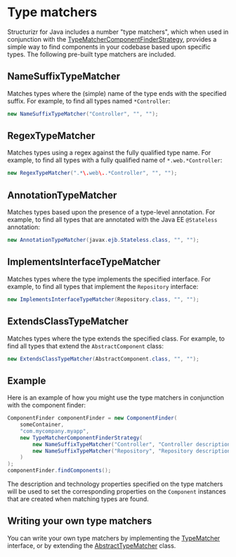 # Type matchers

Structurizr for Java includes a number "type matchers", which when used in conjunction with the [TypeMatcherComponentFinderStrategy](https://github.com/structurizr/java-extensions/blob/master/structurizr-analysis/src/com/structurizr/analysis/TypeMatcherComponentFinderStrategy.java), provides a simple way to find components in your codebase based upon specific types. The following pre-built type matchers are included.

## NameSuffixTypeMatcher

Matches types where the (simple) name of the type ends with the specified suffix. For example, to find all types named `*Controller`:

```java
new NameSuffixTypeMatcher("Controller", "", "");
```

## RegexTypeMatcher

Matches types using a regex against the fully qualified type name. For example, to find all types with a fully qualified name of `*.web.*Controller`:

```java
new RegexTypeMatcher(".*\.web\..*Controller", "", "");
```

## AnnotationTypeMatcher

Matches types based upon the presence of a type-level annotation. For example, to find all types that are annotated with the Java EE `@Stateless` annotation:

```java
new AnnotationTypeMatcher(javax.ejb.Stateless.class, "", "");
```

## ImplementsInterfaceTypeMatcher

Matches types where the type implements the specified interface. For example, to find all types that implement the `Repository` interface:

```java
new ImplementsInterfaceTypeMatcher(Repository.class, "", "");
```

## ExtendsClassTypeMatcher

Matches types where the type extends the specified class. For example, to find all types that extend the `AbstractComponent` class:

```java
new ExtendsClassTypeMatcher(AbstractComponent.class, "", "");
```

## Example

Here is an example of how you might use the type matchers in conjunction with the component finder:

```java
ComponentFinder componentFinder = new ComponentFinder(
	someContainer,
	"com.mycompany.myapp",
	new TypeMatcherComponentFinderStrategy(
		new NameSuffixTypeMatcher("Controller", "Controller description", "Controller technology"),
		new NameSuffixTypeMatcher("Repository", "Repository description", "Repository technology")
	)
);
componentFinder.findComponents();
```

The description and technology properties specified on the type matchers will be used to set the corresponding properties on the `Component` instances that are created when matching types are found.

## Writing your own type matchers

You can write your own type matchers by implementing the [TypeMatcher](https://github.com/structurizr/java-extensions/blob/master/structurizr-analysis/src/com/structurizr/analysis/TypeMatcher.java) interface, or by extending the [AbstractTypeMatcher](https://github.com/structurizr/java-extensions/blob/master/structurizr-analysis/src/com/structurizr/analysis/AbstractTypeMatcher.java) class.
